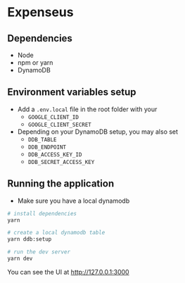 # Expenseus

## Dependencies

- Node
- npm or yarn
- DynamoDB

## Environment variables setup

- Add a `.env.local` file in the root folder with your
  - `GOOGLE_CLIENT_ID`
  - `GOOGLE_CLIENT_SECRET`
- Depending on your DynamoDB setup, you may also set
  - `DDB_TABLE`
  - `DDB_ENDPOINT`
  - `DDB_ACCESS_KEY_ID`
  - `DDB_SECRET_ACCESS_KEY`

## Running the application

- Make sure you have a local dynamodb

```sh
# install dependencies
yarn

# create a local dynamodb table
yarn ddb:setup

# run the dev server
yarn dev
```

You can see the UI at http://127.0.0.1:3000
